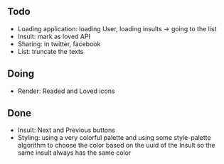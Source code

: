 ## Todo
- Loading application: loading User, loading insults -> going to the list
- Insult: mark as loved API
- Sharing: in twitter, facebook
- List: truncate the texts

## Doing
- Render: Readed and Loved icons

## Done
- Insult: Next and Previous buttons
- Styling: using a very colorful palette and using some style-palette algorithm to choose the color based on the uuid of the Insult so the same insult always has the same color

